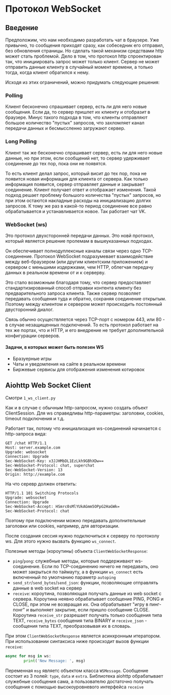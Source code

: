 # Протокол WebSocket

## Введение

Предположим, что нам необходимо разработать чат в браузере. Уже привычно, то сообщения приходят сразу, как собеседник его отправил, без обновления страницы. Но сделать такой механизм средствами http может стать проблемой. Дело в том, что протокол http спроектирован так, что инициировать запрос может только клиент. Сервер не может отправить данные клиенту в случайный момент времени, а только тогда, когда клиент обратился к нему.

Исходя из этих ограничений, можно придумать следующие решения:

### Polling

Клиент бесконечно спрашивает сервер, есть ли для него новые сообщения. Если да, то сервер пришлет их клиенту и отобразит в браузере. Минус такого подхода в том, что клиенты отправляют большое количество "пустых" запросов, что захломляет канал передачи данных и бесмыссленно загружают сервер.

### Long Polling

Клиент так же бесконечно спрашивает сервер, есть ли для него новые данные, но при этом, если сообщений нет, то сервер удерживает соединение до тех пор, пока они не появятся.

То есть клиент делал запрос, который висит до тех пор, пока не появится новая информация для клиента от сервера. Как только информация появится, сервер отправляет данные и закрывает соединение. Клиент получает ответ и отображает изменения. Такой подход решает проблему большого количества "пустых" запросов, но при этом остаются накладные расходы на инициализацию долгих запросов. К тому же раз в какой-то период соединение все равно обрабатывается и устанавливается новое. Так работает чат VK.

### WebSocket (ws)

Это протокол двухсторонней передачи данных. Это новй протокол, который является решение пролемам в вышеуказанных подходах.

Он обеспечивает полнодуплексные каналы связи через одно TCP-соединение. Протокол WebSocket подразумевает взаимодействие между веб-браузером (или другим клиентским приложением) и сервером с меньшими издержками, чем HTTP, облегчая передачу данных в реальном времени от и к серверву.

Это стало возможным благодаря тому, что сервер предоставляет стандартизированный способ отправки контента клиенту без предварительного запроса клиента. Также сервер позволяет передавать сообщения туда и обратно, сохраняя соединение открытым. Поэтому между клиентом и сервером может происходить постоянный двусторонний диалог.

Связь обычно осуществляется через TCP-порт с номером 443, или 80 - в случае незащищенных подключений. То есть протокол работает на тех же портах, что и HTTP, и его внедрение не требует дополнительной конфигурации серверов.

#### Задачи, в которых может быть полезен WS

-   Бразуерные игры
-   Чаты и уведомления на сайте в реальном времени
-   Биржевые сервисы для отображения изменения котировок

## Aiohttp Web Socket Client

Смотри `1_ws_client.py`

Как и в случае с обычным http-запросом, нужно создать объект ClientSession. Для ws справедливы http-параметры: заголовки, cookies, timeout подключения и т.д.

Работает так, потому что инициализация ws-соединений начинается с http-запроса вида:

```
GET /chat HTTP/1.1
Host: server.example.com
Upgrade: websocket
Connection: Upgrade
Sec-WebSocket-Key: x3JJHMbDL1EzLkh9GBhXDw==
Sec-WebSocket-Protocol: chat, superchat
Sec-WebSocket-Version: 13
Origin: http://example.com
```

На что серевр должен ответить:

```
HTTP/1.1 101 Switching Protocols
Upgrade: websocket
Connection: Upgrade
Sec-WebSocket-Accept: HSmrc0sMlYUkAGmm5OPpG2HaGWk=
Sec-WebSocket-Protocol: chat
```

Поэтому при подключении можно передавать дополнительные заголовки или cookies, например, для авторизации.

После создания сессия нужно подключиться к серверу по протоколу ws. Для этого нужно вызвать функцию `ws_connect`.

Полезные методы (короутины) объекта `ClientWebSocketResponse`:

-   `ping`/`pong`: служебные методы, которые поддерживают ws-соединение. Если по TCP-соединению ничего не передавать, оно может закрыться по таймауту, а в функции `ws_connect` есть включенный по умолчанию параметр `autoping`
-   `send_str`/`send_bytes`/`send_json`: функции, позволяющие отправлять данные в web socket на сервер
-   `receive`: короутина, позволяющая получать данные из web socket с сервера. Короутина неявно обрабатывает сообщение PING, PONG и CLOSE, при этом не возвращая их. Она обрабатывает "игру в пинг-понг" и выполняет закрытие, если пришло сообщение CLOSE. Короутина `receive_str` разрешает получать только сообщения типа TEXT, `receive_bytes` сообщения типа BINARY и `receive_json` - сообщения типа TEXT, преобразовывая их в словарь.

При этом `ClientWebSocketResponse` является асинхронным итератором. При использовании синтаксиса ниже происходит вызов функции `receive`:

```python
async for msg in ws:
        print('New Message: ', msg)
```

Переменная `msg` являетс объектом класса `WSMessage`. Сообщение состоит из 3 полей: `type`, `data` и `extra`. Библиотека aiohttp обрабатывает служебные сообщения сама, а пользователю достаточно получать сообщения с помощью высокоуровневого интерфейса `receive`
